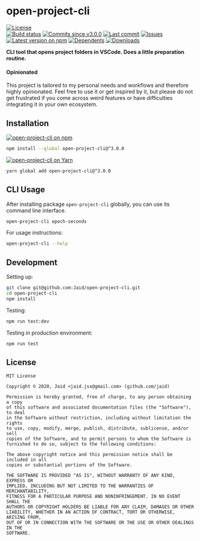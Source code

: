 # open-project-cli


<a href="https://raw.githubusercontent.com/Jaid/open-project-cli/master/license.txt"><img src="https://img.shields.io/github/license/Jaid/open-project-cli?style=flat-square" alt="License"/></a>  
<a href="https://actions-badge.atrox.dev/Jaid/open-project-cli/goto"><img src="https://img.shields.io/endpoint.svg?style=flat-square&url=https%3A%2F%2Factions-badge.atrox.dev%2FJaid%2Fopen-project-cli%2Fbadge" alt="Build status"/></a> <a href="https://github.com/Jaid/open-project-cli/commits"><img src="https://img.shields.io/github/commits-since/Jaid/open-project-cli/v3.0.0?style=flat-square&logo=github" alt="Commits since v3.0.0"/></a> <a href="https://github.com/Jaid/open-project-cli/commits"><img src="https://img.shields.io/github/last-commit/Jaid/open-project-cli?style=flat-square&logo=github" alt="Last commit"/></a> <a href="https://github.com/Jaid/open-project-cli/issues"><img src="https://img.shields.io/github/issues/Jaid/open-project-cli?style=flat-square&logo=github" alt="Issues"/></a>  
<a href="https://npmjs.com/package/open-project-cli"><img src="https://img.shields.io/npm/v/open-project-cli?style=flat-square&logo=npm&label=latest%20version" alt="Latest version on npm"/></a> <a href="https://github.com/Jaid/open-project-cli/network/dependents"><img src="https://img.shields.io/librariesio/dependents/npm/open-project-cli?style=flat-square&logo=npm" alt="Dependents"/></a> <a href="https://npmjs.com/package/open-project-cli"><img src="https://img.shields.io/npm/dm/open-project-cli?style=flat-square&logo=npm" alt="Downloads"/></a>

**CLI tool that opens project folders in VSCode. Does a little preparation routine.**

#### Opinionated

This project is tailored to my personal needs and workflows and therefore highly opinionated. Feel free to use it or get inspired by it, but please do not get frustrated if you come across weird features or have difficulties integrating it in your own ecosystem.













## Installation
<a href="https://npmjs.com/package/open-project-cli"><img src="https://img.shields.io/badge/npm-open--project--cli-C23039?style=flat-square&logo=npm" alt="open-project-cli on npm"/></a>
```bash
npm install --global open-project-cli@^3.0.0
```
<a href="https://yarnpkg.com/package/open-project-cli"><img src="https://img.shields.io/badge/Yarn-open--project--cli-2F8CB7?style=flat-square&logo=yarn&logoColor=white" alt="open-project-cli on Yarn"/></a>
```bash
yarn global add open-project-cli@^3.0.0
```




## CLI Usage
After installing package `open-project-cli` globally, you can use its command line interface.
```bash
open-project-cli epoch-seconds
```
For usage instructions:
```bash
open-project-cli --help
```




## Development



Setting up:
```bash
git clone git@github.com:Jaid/open-project-cli.git
cd open-project-cli
npm install
```
Testing:
```bash
npm run test:dev
```
Testing in production environment:
```bash
npm run test
```


## License
```text
MIT License

Copyright © 2020, Jaid <jaid.jsx@gmail.com> (github.com/jaid)

Permission is hereby granted, free of charge, to any person obtaining a copy
of this software and associated documentation files (the "Software"), to deal
in the Software without restriction, including without limitation the rights
to use, copy, modify, merge, publish, distribute, sublicense, and/or sell
copies of the Software, and to permit persons to whom the Software is
furnished to do so, subject to the following conditions:

The above copyright notice and this permission notice shall be included in all
copies or substantial portions of the Software.

THE SOFTWARE IS PROVIDED "AS IS", WITHOUT WARRANTY OF ANY KIND, EXPRESS OR
IMPLIED, INCLUDING BUT NOT LIMITED TO THE WARRANTIES OF MERCHANTABILITY,
FITNESS FOR A PARTICULAR PURPOSE AND NONINFRINGEMENT. IN NO EVENT SHALL THE
AUTHORS OR COPYRIGHT HOLDERS BE LIABLE FOR ANY CLAIM, DAMAGES OR OTHER
LIABILITY, WHETHER IN AN ACTION OF CONTRACT, TORT OR OTHERWISE, ARISING FROM,
OUT OF OR IN CONNECTION WITH THE SOFTWARE OR THE USE OR OTHER DEALINGS IN THE
SOFTWARE.
```
